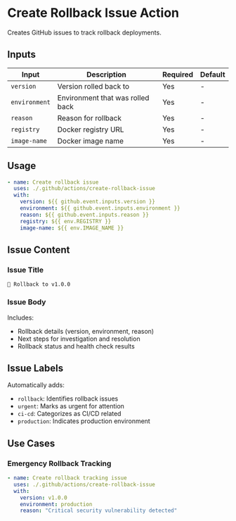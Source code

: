 # Create Rollback Issue Action

Creates GitHub issues to track rollback deployments.

## Inputs

| Input | Description | Required | Default |
|-------|-------------|----------|---------|
| `version` | Version rolled back to | Yes | - |
| `environment` | Environment that was rolled back | Yes | - |
| `reason` | Reason for rollback | Yes | - |
| `registry` | Docker registry URL | Yes | - |
| `image-name` | Docker image name | Yes | - |

## Usage

```yaml
- name: Create rollback issue
  uses: ./.github/actions/create-rollback-issue
  with:
    version: ${{ github.event.inputs.version }}
    environment: ${{ github.event.inputs.environment }}
    reason: ${{ github.event.inputs.reason }}
    registry: ${{ env.REGISTRY }}
    image-name: ${{ env.IMAGE_NAME }}
```

## Issue Content

### Issue Title
```
🔄 Rollback to v1.0.0
```

### Issue Body
Includes:
- Rollback details (version, environment, reason)
- Next steps for investigation and resolution
- Rollback status and health check results

## Issue Labels

Automatically adds:
- `rollback`: Identifies rollback issues
- `urgent`: Marks as urgent for attention
- `ci-cd`: Categorizes as CI/CD related
- `production`: Indicates production environment

## Use Cases

### Emergency Rollback Tracking
```yaml
- name: Create rollback tracking issue
  uses: ./.github/actions/create-rollback-issue
  with:
    version: v1.0.0
    environment: production
    reason: "Critical security vulnerability detected"
```
